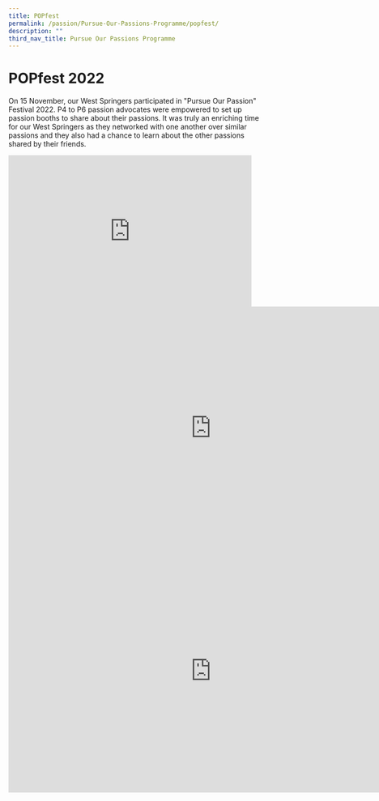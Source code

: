 ```yaml
---
title: POPfest
permalink: /passion/Pursue-Our-Passions-Programme/popfest/
description: ""
third_nav_title: Pursue Our Passions Programme
---
```

# POPfest 2022
On 15 November, our West Springers participated in "Pursue Our Passion" Festival 2022. P4 to P6 passion advocates were empowered to set up passion booths to share about their passions. It was truly an enriching time for our West Springers as they networked with one another over similar passions and they also had a chance to learn about the other passions shared by their friends.
<iframe allowfullscreen="true" height="299" width="480" frameborder="0" src="https://docs.google.com/presentation/d/e/2PACX-1vQ9crTqbAasLFCxFimBFGexZZ86DrIUYKBPo_7wc4amYgjfA6_NWnNY9jIzufw3UCAOd-fM-Fibh-eE/embed?start=false&amp;loop=false&amp;delayms=3000"></iframe>

<iframe src="https://player.vimeo.com/video/782846696?h=5b16f27e46&amp;badge=0&amp;autopause=0&amp;player_id=0&amp;app_id=58479" width="800" height="480" frameborder="0" allow="autoplay; fullscreen; picture-in-picture" allowfullscreen title="Passion montage stars 2022_final"></iframe>

<iframe src="https://player.vimeo.com/video/782846776?h=420f0ce726&amp;badge=0&amp;autopause=0&amp;player_id=0&amp;app_id=58479" width="800" height="480" frameborder="0" allow="autoplay; fullscreen; picture-in-picture" allowfullscreen title="POPfest2022_participants"></iframe>